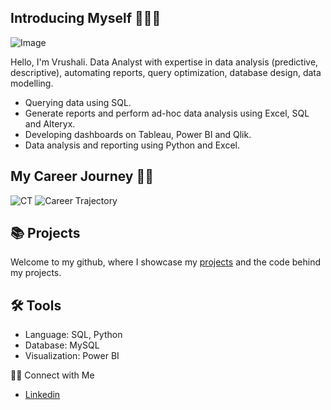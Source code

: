 ## Introducing Myself 🙋🏻‍♀️
![Image](https://github.com/user-attachments/assets/9c4e6939-0634-43a7-bfb7-e6d88e109ccb)

Hello, I'm Vrushali. Data Analyst with expertise in data analysis (predictive, descriptive), automating reports, query optimization, database design, data modelling.

 - Querying data using SQL.
 - Generate reports and perform ad-hoc data analysis using Excel, SQL and Alteryx. 
 - Developing dashboards on Tableau, Power BI and Qlik.
 - Data analysis and reporting using Python and Excel.

## My Career Journey 👩‍💻
![CT](https://github.com/user-attachments/assets/2a46ea9b-77fd-4f2d-b884-097fce67dfca)
![Career Trajectory](https://github.com/user-attachments/assets/7f64c257-f272-4b34-ad85-715f88167812)

## 📚 Projects
Welcome to my github, where I showcase my [projects](https://github.com/vrushaliparate/Portfolio-Guide/blob/main/README.md) and the code behind my projects.

## 🛠️ Tools
 - Language: SQL, Python
 - Database: MySQL
 - Visualization: Power BI

👋🏻 Connect with Me
 - [Linkedin](https://www.linkedin.com/in/vrushaliparate)
